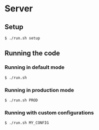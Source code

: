 # Server

## Setup
```
$ ./run.sh setup
```

## Running the code

### Running in default mode
```
$ ./run.sh
```

### Running in production mode
```
$ ./run.sh PROD
```

### Running with custom configurations
```
$ ./run.sh MY_CONFIG
```